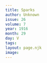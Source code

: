 ```yaml
---
title: Sparks
author: Unknown
issue: 26
volume: 7
year: 1916
month: 29
day: V
tags:
layout: page.njk
image:
---
```


